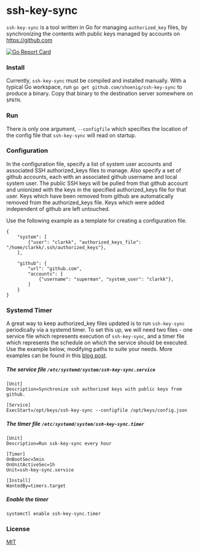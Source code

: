 ssh-key-sync
============

`ssh-key-sync` is a tool written in Go for managing `authorized_key` files, by synchronizing
the contents with public keys managed by accounts on https://github.com

[![Go Report Card](https://goreportcard.com/badge/github.com/shoenig/ssh-key-sync)](https://goreportcard.com/report/github.com/shoenig/ssh-key-sync)

### Install
Currently, `ssh-key-sync` must be compiled and installed manually. With a typical Go workspace,
run `go get github.com/shoenig/ssh-key-sync` to produce a binary. Copy that binary to the destination
server somewhere on `$PATH`.

### Run
There is only one argument, `--configfile` which specifies the location of the config file
that `ssh-key-sync` will read on startup.

### Configuration
In the configuration file, specify a list of system user accounts and associated SSH authorized_keys
files to manage. Also specify a set of github accounts, each with an associated github username and
local system user. The public SSH keys will be pulled from that github account and unionized with the
keys in the specified authorized_keys file for that user. Keys which have been removed from github are
automatically removed from the authorized_keys file. Keys which were added independent of github are left
untouched.

Use the following example as a template for creating a configuration file.
```
{
    "system": [
        {"user": "clarkk", "authorized_keys_file": "/home/clarkk/.ssh/authorized_keys"},
    ],

    "github": {
        "url": "github.com",
        "accounts": [
            {"username": "superman", "system_user": "clarkk"},
        ]
    }
}
```

### Systemd Timer
A great way to keep authorized_key files updated is to run `ssh-key-sync` periodically
via a systemd timer. To set this up, we will need two files - one service file which
represents execution of `ssh-key-sync`, and a timer file which represents the schedule
on which the service should be executed. Use the example below, modifying paths to
suite your needs. More examples can be found in this [blog post](https://jason.the-graham.com/2013/03/06/how-to-use-systemd-timers/).

##### The service file `/etc/systemd/system/ssh-key-sync.service`
```
[Unit]
Description=Synchronize ssh authorized keys with public keys from github.

[Service]
ExecStart=/opt/keys/ssh-key-sync --configfile /opt/keys/config.json
```

##### The timer file `/etc/systemd/system/ssh-key-sync.timer`
```
[Unit]
Description=Run ssk-key-sync every hour

[Timer]
OnBootSec=5min
OnUnitActiveSec=1h
Unit=ssh-key-sync.service

[Install]
WantedBy=timers.target
```

##### Enable the timer
```
systemctl enable ssh-key-sync.timer
```

### License
[MIT](https://raw.githubusercontent.com/shoenig/ssh-key-sync/master/LICENSE)